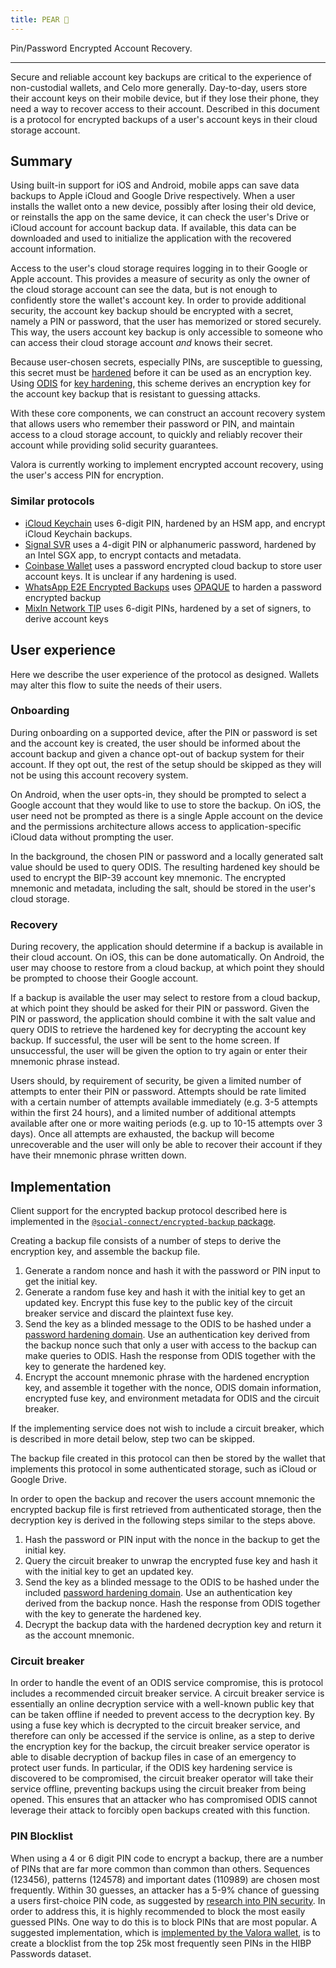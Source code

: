 ```yaml
---
title: PEAR 🍐
---
```


Pin/Password Encrypted Account Recovery.

---

Secure and reliable account key backups are critical to the experience of non-custodial wallets, and Celo more generally.
Day-to-day, users store their account keys on their mobile device, but if they lose their phone, they need a way to recover access to their account.
Described in this document is a protocol for encrypted backups of a user's account keys in their cloud storage account.

## Summary

Using built-in support for iOS and Android, mobile apps can save data backups to Apple iCloud and Google Drive respectively.
When a user installs the wallet onto a new device, possibly after losing their old device, or reinstalls the app on the same device, it can check the user's Drive or iCloud account for account backup data.
If available, this data can be downloaded and used to initialize the application with the recovered account information.

Access to the user's cloud storage requires logging in to their Google or Apple account.
This provides a measure of security as only the owner of the cloud storage account can see the data, but is not enough to confidently store the wallet's account key.
In order to provide additional security, the account key backup should be encrypted with a secret, namely a PIN or password, that the user has memorized or stored securely.
This way, the users account key backup is only accessible to someone who can access their cloud storage account _and_ knows their secret.

Because user-chosen secrets, especially PINs, are susceptible to guessing, this secret must be [hardened](<https://wikipedia.org/wiki/Hardening_(computing)>) before it can be used as an encryption key.
Using [ODIS](/what-is-celo/about-celo-l1/protocol/identity/odis) for [key hardening](/what-is-celo/about-celo-l1/protocol/identity/odis-use-case-key-hardening), this scheme derives an encryption key for the account key backup that is resistant to guessing attacks.

With these core components, we can construct an account recovery system that allows users who remember their password or PIN, and maintain access to a cloud storage account, to quickly and reliably recover their account while providing solid security guarantees.

Valora is currently working to implement encrypted account recovery, using the user's access PIN for encryption.

### Similar protocols

- [iCloud Keychain](https://support.apple.com/guide/security/secure-icloud-keychain-recovery-secdeb202947/web) uses 6-digit PIN, hardened by an HSM app, and encrypt iCloud Keychain backups.
- [Signal SVR](https://support.apple.com/guide/security/secure-icloud-keychain-recovery-secdeb202947/web) uses a 4-digit PIN or alphanumeric password, hardened by an Intel SGX app, to encrypt contacts and metadata.
- [Coinbase Wallet](https://blog.coinbase.com/backup-your-private-keys-on-google-drive-and-icloud-with-coinbase-wallet-3c3f3fdc86dc) uses a password encrypted cloud backup to store user account keys. It is unclear if any hardening is used.
- [WhatsApp E2E Encrypted Backups](https://engineering.fb.com/2021/09/10/security/whatsapp-e2ee-backups/) uses [OPAQUE](https://datatracker.ietf.org/doc/draft-irtf-cfrg-opaque/) to harden a password encrypted backup
- [MixIn Network TIP](https://github.com/MixinNetwork/tip) uses 6-digit PINs, hardened by a set of signers, to derive account keys

## User experience

Here we describe the user experience of the protocol as designed.
Wallets may alter this flow to suite the needs of their users.

### Onboarding

During onboarding on a supported device, after the PIN or password is set and the account key is created, the user should be informed about the account backup and given a chance opt-out of backup system for their account.
If they opt out, the rest of the setup should be skipped as they will not be using this account recovery system.

On Android, when the user opts-in, they should be prompted to select a Google account that they would like to use to store the backup.
On iOS, the user need not be prompted as there is a single Apple account on the device and the permissions architecture allows access to application-specific iCloud data without prompting the user.

In the background, the chosen PIN or password and a locally generated salt value should be used to query ODIS.
The resulting hardened key should be used to encrypt the BIP-39 account key mnemonic.
The encrypted mnemonic and metadata, including the salt, should be stored in the user's cloud storage.

### Recovery

During recovery, the application should determine if a backup is available in their cloud account.
On iOS, this can be done automatically.
On Android, the user may choose to restore from a cloud backup, at which point they should be prompted to choose their Google account.

If a backup is available the user may select to restore from a cloud backup, at which point they should be asked for their PIN or password.
Given the PIN or password, the application should combine it with the salt value and query ODIS to retrieve the hardened key for decrypting the account key backup.
If successful, the user will be sent to the home screen.
If unsuccessful, the user will be given the option to try again or enter their mnemonic phrase instead.

Users should, by requirement of security, be given a limited number of attempts to enter their PIN or password.
Attempts should be rate limited with a certain number of attempts available immediately (e.g. 3-5 attempts within the first 24 hours), and a limited number of additional attempts available after one or more waiting periods (e.g. up to 10-15 attempts over 3 days).
Once all attempts are exhausted, the backup will become unrecoverable and the user will only be able to recover their account if they have their mnemonic phrase written down.

## Implementation

Client support for the encrypted backup protocol described here is implemented in the [`@social-connect/encrypted-backup` package](https://github.com/celo-org/social-connect/tree/main/packages/encrypted-backup).

Creating a backup file consists of a number of steps to derive the encryption key, and assemble the backup file.

1. Generate a random nonce and hash it with the password or PIN input to get the initial key.
2. Generate a random fuse key and hash it with the initial key to get an updated key.
   Encrypt this fuse key to the public key of the circuit breaker service and discard the plaintext fuse key.
3. Send the key as a blinded message to the ODIS to be hashed under a [password hardening domain](/what-is-celo/about-celo-l1/protocol/identity/odis-use-case-key-hardening).
   Use an authentication key derived from the backup nonce such that only a user with access to the backup can make queries to ODIS.
   Hash the response from ODIS together with the key to generate the hardened key.
4. Encrypt the account mnemonic phrase with the hardened encryption key, and assemble it together with the nonce, ODIS domain information, encrypted fuse key, and environment metadata for ODIS and the circuit breaker.

If the implementing service does not wish to include a circuit breaker, which is described in more detail below, step two can be skipped.

The backup file created in this protocol can then be stored by the wallet that implements this protocol in some authenticated storage, such as iCloud or Google Drive.

In order to open the backup and recover the users account mnemonic the encrypted backup file is first retrieved from authenticated storage, then the decryption key is derived in the following steps similar to the steps above.

1. Hash the password or PIN input with the nonce in the backup to get the initial key.
2. Query the circuit breaker to unwrap the encrypted fuse key and hash it with the initial key to get an updated key.
3. Send the key as a blinded message to the ODIS to be hashed under the included [password hardening domain](/what-is-celo/about-celo-l1/protocol/identity/odis-use-case-key-hardening).
   Use an authentication key derived from the backup nonce.
   Hash the response from ODIS together with the key to generate the hardened key.
4. Decrypt the backup data with the hardened decryption key and return it as the account mnemonic.

### Circuit breaker

In order to handle the event of an ODIS service compromise, this is protocol includes a recommended circuit breaker service.
A circuit breaker service is essentially an online decryption service with a well-known public key that can be taken offline if needed to prevent access to the decryption key.
By using a fuse key which is decrypted to the circuit breaker service, and therefore can only be accessed if the service is online, as a step to derive the encryption key for the backup, the circuit breaker service operator is able to disable decryption of backup files in case of an emergency to protect user funds.
In particular, if the ODIS key hardening service is discovered to be compromised, the circuit breaker operator will take their service offline, preventing backups using the circuit breaker from being opened.
This ensures that an attacker who has compromised ODIS cannot leverage their attack to forcibly open backups created with this function.

### PIN Blocklist

When using a 4 or 6 digit PIN code to encrypt a backup, there are a number of PINs that are far more common than common than others.
Sequences (123456), patterns (124578) and important dates (110989) are chosen most frequently.
Within 30 guesses, an attacker has a 5-9% chance of guessing a users first-choice PIN code, as suggested by [research into PIN security](https://this-pin-can-be-easily-guessed.github.io/).
In order to address this, it is highly recommended to block the most easily guessed PINs.
One way to do this is to block PINs that are most popular.
A suggested implementation, which is [implemented by the Valora wallet](https://github.com/valora-inc/wallet/blob/3940661c40d08e4c5db952bd0abeaabb0030fc7a/packages/mobile/src/pincode/authentication.ts#L56-L108), is to create a blocklist from the top 25k most frequently seen PINs in the HIBP Passwords dataset.
